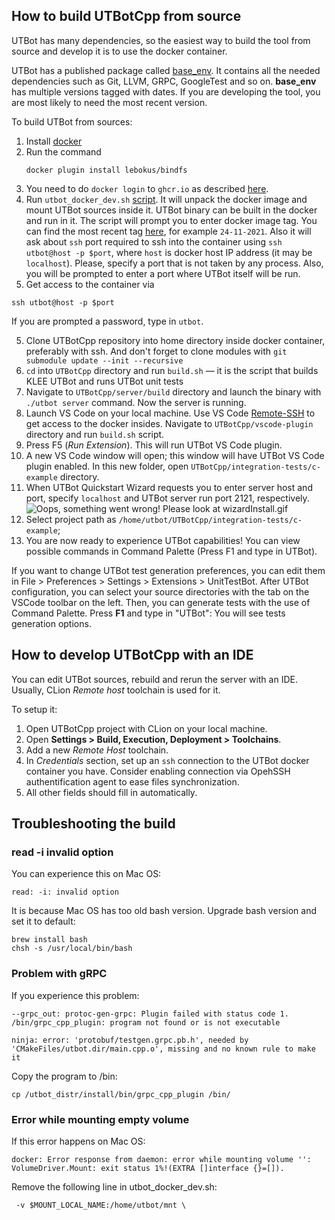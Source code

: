 ## How to build UTBotCpp from source

UTBot has many dependencies, so the easiest way to build the tool from source and develop it is to use the docker container.

UTBot has a published package called [base_env](https://github.com/UnitTestBot/UTBotCpp/pkgs/container/utbotcpp%2Fbase_env).
It contains all the needed dependencies such as Git, LLVM, GRPC, GoogleTest and so on. **base_env** has multiple versions tagged with dates.
If you are developing the tool, you are most likely to need the most recent version.

To build UTBot from sources:
1. Install [docker](https://docs.docker.com/engine/install/ubuntu/)
2. Run the command  
   ```
   docker plugin install lebokus/bindfs
   ```
3. You need to do `docker login` to `ghcr.io` as described [here](https://docs.github.com/en/packages/working-with-a-github-packages-registry/working-with-the-container-registry#authenticating-to-the-container-registry).
4. Run `utbot_docker_dev.sh` [script](https://github.com/UnitTestBot/UTBotCpp/blob/main/docker/utbot_docker_dev.sh). It will unpack the docker image and mount UTBot sources inside it.
   UTBot binary can be built in the docker and run in it.
   The script will prompt you to enter docker image tag. You can find the most recent tag [here](https://github.com/UnitTestBot/UTBotCpp/pkgs/container/utbotcpp%2Fbase_env), for example `24-11-2021`. Also it will ask about `ssh` port required to ssh into the container using `ssh utbot@host -p $port`, where `host` is docker host IP address (it may be `localhost`). Please, specify a port that is not taken by any process. Also, you will be prompted to enter a port where UTBot itself will be run.
5. Get access to the container via
   
  `ssh utbot@host -p $port` 

   If you are prompted a password, type in `utbot`.

5. Clone UTBotCpp repository into home directory inside docker container, preferably with ssh. And don't forget to clone modules with `git submodule update --init --recursive`
6. `cd` into `UTBotCpp` directory and run `build.sh` — it is the script that builds KLEE UTBot and runs UTBot unit tests
7. Navigate to `UTBotCpp/server/build` directory and launch the binary with `./utbot server` command. Now the server is running.
8. Launch VS Code on your local machine. Use VS Code [Remote-SSH](https://code.visualstudio.com/docs/remote/ssh) to get access to the docker insides. Navigate to `UTBotCpp/vscode-plugin` directory and run `build.sh` script.
9. Press F5 (*Run Extension*). This will run UTBot VS Code plugin.
10. A new VS Code window will open; this window will have UTBot VS Code plugin enabled. In this new folder, open `UTBotCpp/integration-tests/c-example` directory.
11. When UTBot Quickstart Wizard requests you to enter server host and port, specify `localhost` and UTBot server run port 2121, respectively.
   ![Oops, something went wrong! Please look at wizardInstall.gif](media/wizardInstall.gif "UTBot Wizard Demo")
12. Select project path as `/home/utbot/UTBotCpp/integration-tests/c-example`;
13. You are now ready to experience UTBot capabilities! You can view possible commands in Command Palette (Press F1 and type in UTBot).

If you want to change UTBot test generation preferences, you can edit them in  File > Preferences > Settings > Extensions > UnitTestBot.
After UTBot configuration, you can select your source directories with the tab on the VSCode toolbar on the left. Then, you can generate tests with the use of Command Palette. Press **F1** and type in "UTBot": You will see tests generation options.

## How to develop UTBotCpp with an IDE

You can edit UTBot sources, rebuild and rerun the server with an IDE. Usually, CLion *Remote host* toolchain is used for it.

To setup it:
1. Open UTBotCpp project with CLion on your local machine.
2. Open **Settings > Build, Execution, Deployment > Toolchains**.
3. Add a new *Remote Host* toolchain.
4. In *Credentials* section, set up an `ssh` connection to the UTBot docker container you have. Consider enabling connection via OpehSSH authentification agent to ease files synchronization.
5. All other fields should fill in automatically.


## Troubleshooting the build
### read -i invalid option
You can experience this on Mac OS:
```shell
read: -i: invalid option
```
It is because Mac OS has too old bash version. Upgrade bash version and set it to default:
```shell
brew install bash
chsh -s /usr/local/bin/bash
```
### Problem with gRPC
If you experience this problem:
```shell
--grpc_out: protoc-gen-grpc: Plugin failed with status code 1.
/bin/grpc_cpp_plugin: program not found or is not executable
```
```shell
ninja: error: 'protobuf/testgen.grpc.pb.h', needed by 'CMakeFiles/utbot.dir/main.cpp.o', missing and no known rule to make it
```
Copy the program to /bin:
```shell
cp /utbot_distr/install/bin/grpc_cpp_plugin /bin/
```
### Error while mounting empty volume
If this error happens on Mac OS:
```shell
docker: Error response from daemon: error while mounting volume '': VolumeDriver.Mount: exit status 1%!(EXTRA []interface {}=[]).
```
Remove the following line in utbot_docker_dev.sh: 
```shell
 -v $MOUNT_LOCAL_NAME:/home/utbot/mnt \
```